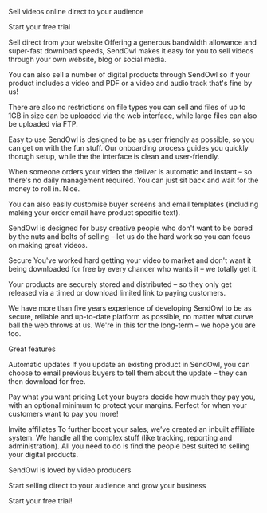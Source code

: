 Sell videos online
direct to your audience

Start your free trial

Sell direct from your website
Offering a generous bandwidth allowance and super-fast download speeds, SendOwl makes it easy for you to sell videos through your own website, blog or social media. 
 
You can also sell a number of digital products through SendOwl so if your product includes a video and PDF or a video and audio track that's fine by us!
 
There are also no restrictions on file types you can sell and files of up to 1GB in size can be uploaded via the web interface, while large files can also be uploaded via FTP.
 
Easy to use
SendOwl is designed to be as user friendly as possible, so you can get on with the fun stuff. Our onboarding process guides you quickly thorugh setup, while the the interface is clean and user-friendly.
 
When someone orders your video the deliver is automatic and instant – so there's no daily management required. You can just sit back and wait for the money to roll in. Nice. 
 
You can also easily customise buyer screens and email templates (including making your order email have product specific text).
 
SendOwl is designed for busy creative people who don't want to be bored by the nuts and bolts of selling – let us do the hard work so you can focus on making great videos.
 
 
Secure
You've worked hard getting your video to market and don't want it being downloaded for free by every chancer who wants it – we totally get it. 
 
Your products are securely stored and distributed – so they only get released via a timed or download limited link to paying customers.
 
We have more than five years experience of developing SendOwl to be as secure, reliable and up-to-date platform as possible, no matter what curve ball the web throws at us. We're in this for the long-term – we hope you are too. 
 
Great features

Automatic updates
If you update an existing product in SendOwl, you can choose to email previous buyers to tell them about the update – they can then download for free. 

Pay what you want pricing
Let your buyers decide how much they pay you, with an optional minimum to protect your margins. Perfect for when your customers want to pay you more!

Invite affiliates
To further boost your sales, we’ve created an inbuilt affiliate system. We handle all the complex stuff (like tracking, reporting and administration). All you need to do is find the people best suited to selling your digital products.

SendOwl is loved by video producers






Start selling direct to your audience and grow your business

Start your free trial!
